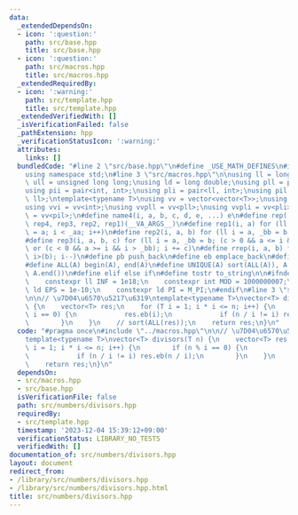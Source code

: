 ```yaml
---
data:
  _extendedDependsOn:
  - icon: ':question:'
    path: src/base.hpp
    title: src/base.hpp
  - icon: ':question:'
    path: src/macros.hpp
    title: src/macros.hpp
  _extendedRequiredBy:
  - icon: ':warning:'
    path: src/template.hpp
    title: src/template.hpp
  _extendedVerifiedWith: []
  _isVerificationFailed: false
  _pathExtension: hpp
  _verificationStatusIcon: ':warning:'
  attributes:
    links: []
  bundledCode: "#line 2 \"src/base.hpp\"\n#define _USE_MATH_DEFINES\n#include <bits/stdc++.h>\n\
    using namespace std;\n#line 3 \"src/macros.hpp\"\n\nusing ll = long long;\nusing\
    \ ull = unsigned long long;\nusing ld = long double;\nusing pll = pair<ll, ll>;\n\
    using pii = pair<int, int>;\nusing pli = pair<ll, int>;\nusing pil = pair<int,\
    \ ll>;\ntemplate<typename T>\nusing vv = vector<vector<T>>;\nusing vvl = vv<ll>;\n\
    using vvi = vv<int>;\nusing vvpll = vv<pll>;\nusing vvpli = vv<pli>;\nusing vvpil\
    \ = vv<pil>;\n#define name4(i, a, b, c, d, e, ...) e\n#define rep(...) name4(__VA_ARGS__,\
    \ rep4, rep3, rep2, rep1)(__VA_ARGS__)\n#define rep1(i, a) for (ll i = 0, _aa\
    \ = a; i < _aa; i++)\n#define rep2(i, a, b) for (ll i = a, _bb = b; i < _bb; i++)\n\
    #define rep3(i, a, b, c) for (ll i = a, _bb = b; (c > 0 && a <= i && i < _bb)\
    \ or (c < 0 && a >= i && i > _bb); i += c)\n#define rrep(i, a, b) for (ll i=(a);\
    \ i>(b); i--)\n#define pb push_back\n#define eb emplace_back\n#define mkp make_pair\n\
    #define ALL(A) begin(A), end(A)\n#define UNIQUE(A) sort(ALL(A)), A.erase(unique(ALL(A)),\
    \ A.end())\n#define elif else if\n#define tostr to_string\n\n#ifndef CONSTANTS\n\
    \    constexpr ll INF = 1e18;\n    constexpr int MOD = 1000000007;\n    constexpr\
    \ ld EPS = 1e-10;\n    constexpr ld PI = M_PI;\n#endif\n#line 3 \"src/numbers/divisors.hpp\"\
    \n\n// \u7D04\u6570\u5217\u6319\ntemplate<typename T>\nvector<T> divisors(T n)\
    \ {\n    vector<T> res;\n    for (T i = 1; i * i <= n; i++) {\n        if (n %\
    \ i == 0) {\n            res.eb(i);\n            if (n / i != i) res.eb(n / i);\n\
    \        }\n    }\n    // sort(ALL(res));\n    return res;\n}\n"
  code: "#pragma once\n#include \"../macros.hpp\"\n\n// \u7D04\u6570\u5217\u6319\n\
    template<typename T>\nvector<T> divisors(T n) {\n    vector<T> res;\n    for (T\
    \ i = 1; i * i <= n; i++) {\n        if (n % i == 0) {\n            res.eb(i);\n\
    \            if (n / i != i) res.eb(n / i);\n        }\n    }\n    // sort(ALL(res));\n\
    \    return res;\n}\n"
  dependsOn:
  - src/macros.hpp
  - src/base.hpp
  isVerificationFile: false
  path: src/numbers/divisors.hpp
  requiredBy:
  - src/template.hpp
  timestamp: '2023-12-04 15:39:12+09:00'
  verificationStatus: LIBRARY_NO_TESTS
  verifiedWith: []
documentation_of: src/numbers/divisors.hpp
layout: document
redirect_from:
- /library/src/numbers/divisors.hpp
- /library/src/numbers/divisors.hpp.html
title: src/numbers/divisors.hpp
---
```

